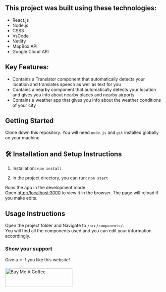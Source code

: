 
## This project was built using these technologies:

- React.js
- Node.js
- CSS3
- VsCode
- Netlify
- MapBox API
- Google Cloud API




  
## Key Features:

- Contains a Translator component that automatically detects your location and translates speech as well as text for you
- Contains a nearby component that automatically detects your location and gives you info about nearby places and nearby airports
- Contains a weather app that gives you info about the weather conditions of your city

## Getting Started

Clone down this repository. You will need `node.js` and `git` installed globally on your machine.

## 🛠 Installation and Setup Instructions

1. Installation: `npm install`

2. In the project directory, you can run: `npm start`

Runs the app in the development mode.\
Open [http://localhost:3000](http://localhost:3000) to view it in the browser.
The page will reload if you make edits.

## Usage Instructions

Open the project folder and Navigate to `/src/components/`. <br/>
You will find all the components used and you can edit your information accordingly.

### Show your support

Give a ⭐ if you like this website!

<a href="https://www.buymeacoffee.com/pratyush1223" target="_blank"><img src="https://cdn.buymeacoffee.com/buttons/v2/default-violet.png" alt="Buy Me A Coffee" height= "60px" width= "217px" ></a>
